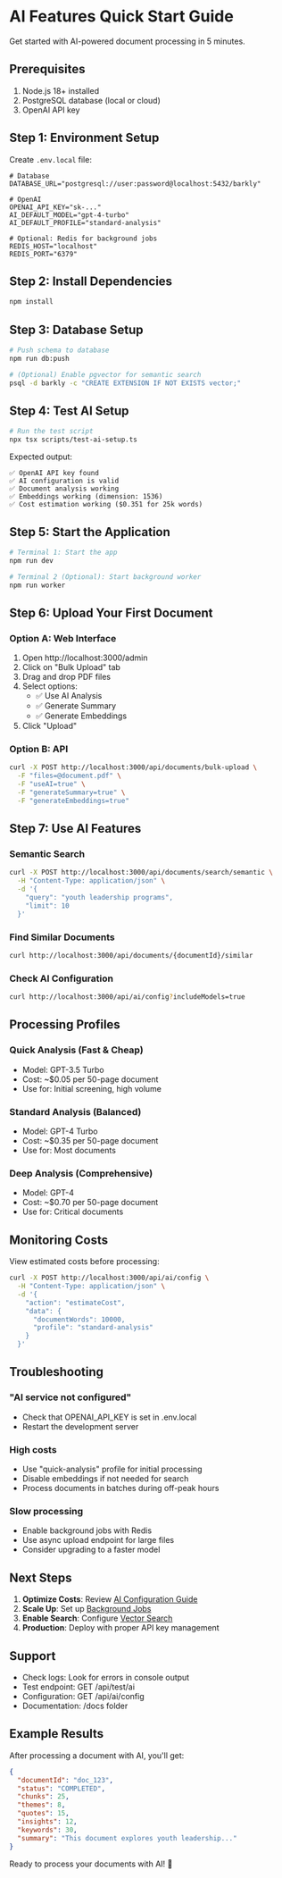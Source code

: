 # AI Features Quick Start Guide

Get started with AI-powered document processing in 5 minutes.

## Prerequisites

1. Node.js 18+ installed
2. PostgreSQL database (local or cloud)
3. OpenAI API key

## Step 1: Environment Setup

Create `.env.local` file:

```env
# Database
DATABASE_URL="postgresql://user:password@localhost:5432/barkly"

# OpenAI
OPENAI_API_KEY="sk-..."
AI_DEFAULT_MODEL="gpt-4-turbo"
AI_DEFAULT_PROFILE="standard-analysis"

# Optional: Redis for background jobs
REDIS_HOST="localhost"
REDIS_PORT="6379"
```

## Step 2: Install Dependencies

```bash
npm install
```

## Step 3: Database Setup

```bash
# Push schema to database
npm run db:push

# (Optional) Enable pgvector for semantic search
psql -d barkly -c "CREATE EXTENSION IF NOT EXISTS vector;"
```

## Step 4: Test AI Setup

```bash
# Run the test script
npx tsx scripts/test-ai-setup.ts
```

Expected output:
```
✅ OpenAI API key found
✅ AI configuration is valid
✅ Document analysis working
✅ Embeddings working (dimension: 1536)
✅ Cost estimation working ($0.351 for 25k words)
```

## Step 5: Start the Application

```bash
# Terminal 1: Start the app
npm run dev

# Terminal 2 (Optional): Start background worker
npm run worker
```

## Step 6: Upload Your First Document

### Option A: Web Interface

1. Open http://localhost:3000/admin
2. Click on "Bulk Upload" tab
3. Drag and drop PDF files
4. Select options:
   - ✅ Use AI Analysis
   - ✅ Generate Summary
   - ✅ Generate Embeddings
5. Click "Upload"

### Option B: API

```bash
curl -X POST http://localhost:3000/api/documents/bulk-upload \
  -F "files=@document.pdf" \
  -F "useAI=true" \
  -F "generateSummary=true" \
  -F "generateEmbeddings=true"
```

## Step 7: Use AI Features

### Semantic Search

```bash
curl -X POST http://localhost:3000/api/documents/search/semantic \
  -H "Content-Type: application/json" \
  -d '{
    "query": "youth leadership programs",
    "limit": 10
  }'
```

### Find Similar Documents

```bash
curl http://localhost:3000/api/documents/{documentId}/similar
```

### Check AI Configuration

```bash
curl http://localhost:3000/api/ai/config?includeModels=true
```

## Processing Profiles

### Quick Analysis (Fast & Cheap)
- Model: GPT-3.5 Turbo
- Cost: ~$0.05 per 50-page document
- Use for: Initial screening, high volume

### Standard Analysis (Balanced)
- Model: GPT-4 Turbo
- Cost: ~$0.35 per 50-page document
- Use for: Most documents

### Deep Analysis (Comprehensive)
- Model: GPT-4
- Cost: ~$0.70 per 50-page document
- Use for: Critical documents

## Monitoring Costs

View estimated costs before processing:

```bash
curl -X POST http://localhost:3000/api/ai/config \
  -H "Content-Type: application/json" \
  -d '{
    "action": "estimateCost",
    "data": {
      "documentWords": 10000,
      "profile": "standard-analysis"
    }
  }'
```

## Troubleshooting

### "AI service not configured"
- Check that OPENAI_API_KEY is set in .env.local
- Restart the development server

### High costs
- Use "quick-analysis" profile for initial processing
- Disable embeddings if not needed for search
- Process documents in batches during off-peak hours

### Slow processing
- Enable background jobs with Redis
- Use async upload endpoint for large files
- Consider upgrading to a faster model

## Next Steps

1. **Optimize Costs**: Review [AI Configuration Guide](./ai-configuration.md)
2. **Scale Up**: Set up [Background Jobs](./background-jobs.md)
3. **Enable Search**: Configure [Vector Search](./vector-search-setup.md)
4. **Production**: Deploy with proper API key management

## Support

- Check logs: Look for errors in console output
- Test endpoint: GET /api/test/ai
- Configuration: GET /api/ai/config
- Documentation: /docs folder

## Example Results

After processing a document with AI, you'll get:

```json
{
  "documentId": "doc_123",
  "status": "COMPLETED",
  "chunks": 25,
  "themes": 8,
  "quotes": 15,
  "insights": 12,
  "keywords": 30,
  "summary": "This document explores youth leadership..."
}
```

Ready to process your documents with AI! 🚀